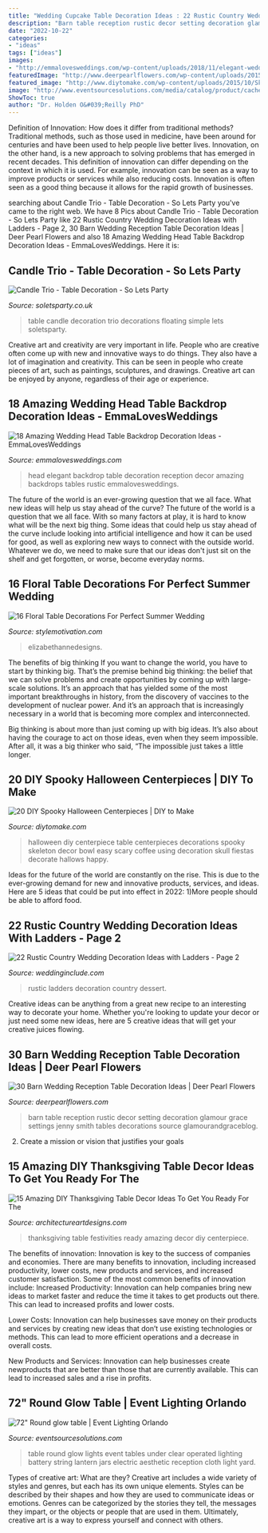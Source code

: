 ```yaml
---
title: "Wedding Cupcake Table Decoration Ideas : 22 Rustic Country Wedding Decoration Ideas With Ladders"
description: "Barn table reception rustic decor setting decoration glamour grace settings jenny smith tables decorations source glamourandgraceblog"
date: "2022-10-22"
categories:
- "ideas"
tags: ["ideas"]
images:
- "http://emmalovesweddings.com/wp-content/uploads/2018/11/elegant-wedding-head-table-backdrop-ideas-1.jpg"
featuredImage: "http://www.deerpearlflowers.com/wp-content/uploads/2015/04/vintage-barn-wedding-table-setting-ideas.jpg"
featured_image: "http://www.diytomake.com/wp-content/uploads/2015/10/Skeleton-Halloween-DIY-Centerpiece.jpg"
image: "http://www.eventsourcesolutions.com/media/catalog/product/cache/1/image/9df78eab33525d08d6e5fb8d27136e95/s/f/sf13_round_glow_table.jpg"
ShowToc: true
author: "Dr. Holden O&#039;Reilly PhD"
---
```



Definition of Innovation: How does it differ from traditional methods?
Traditional methods, such as those used in medicine, have been around for centuries and have been used to help people live better lives. Innovation, on the other hand, is a new approach to solving problems that has emerged in recent decades. This definition of innovation can differ depending on the context in which it is used. For example, innovation can be seen as a way to improve products or services while also reducing costs. Innovation is often seen as a good thing because it allows for the rapid growth of businesses.

	

		
searching about Candle Trio - Table Decoration - So Lets Party you've came to the right web. We have 8 Pics about Candle Trio - Table Decoration - So Lets Party like 22 Rustic Country Wedding Decoration Ideas with Ladders - Page 2, 30 Barn Wedding Reception Table Decoration Ideas | Deer Pearl Flowers and also 18 Amazing Wedding Head Table Backdrop Decoration Ideas - EmmaLovesWeddings. Here it is:
		
    
## Candle Trio - Table Decoration - So Lets Party

<img loading=lazy src="https://soletsparty.co.uk/wp-content/uploads/2017/08/floating-candle-trio-table-decorations-768x1024.png" onerror="this.onerror=null;this.src='https://tse1.mm.bing.net/th?id=OIP.z131GYdO34rjVq6e1QHeggHaJ4&amp;pid=15.1';" alt="Candle Trio - Table Decoration - So Lets Party">

_Source: soletsparty.co.uk_

>table candle decoration trio decorations floating simple lets soletsparty. 

	

Creative art and creativity are very important in life. People who are creative often come up with new and innovative ways to do things. They also have a lot of imagination and creativity. This can be seen in people who create pieces of art, such as paintings, sculptures, and drawings. Creative art can be enjoyed by anyone, regardless of their age or experience.

    
## 18 Amazing Wedding Head Table Backdrop Decoration Ideas - EmmaLovesWeddings

<img loading=lazy src="http://emmalovesweddings.com/wp-content/uploads/2018/11/elegant-wedding-head-table-backdrop-ideas-1.jpg" onerror="this.onerror=null;this.src='https://tse2.mm.bing.net/th?id=OIP.UQIK1PdHa-3nA3lC8-i7BgHaQE&amp;pid=15.1';" alt="18 Amazing Wedding Head Table Backdrop Decoration Ideas - EmmaLovesWeddings">

_Source: emmalovesweddings.com_

>head elegant backdrop table decoration reception decor amazing backdrops tables rustic emmalovesweddings. 

	

The future of the world is an ever-growing question that we all face. What new ideas will help us stay ahead of the curve?
The future of the world is a question that we all face. With so many factors at play, it is hard to know what will be the next big thing. Some ideas that could help us stay ahead of the curve include looking into artificial intelligence and how it can be used for good, as well as exploring new ways to connect with the outside world. Whatever we do, we need to make sure that our ideas don't just sit on the shelf and get forgotten, or worse, become everyday norms.

    
## 16 Floral Table Decorations For Perfect Summer Wedding

<img loading=lazy src="https://www.stylemotivation.com/wp-content/uploads/2015/05/1313.jpg" onerror="this.onerror=null;this.src='https://tse3.mm.bing.net/th?id=OIP.chXlnCj8daU-aP_u0xdLUAHaKH&amp;pid=15.1';" alt="16 Floral Table Decorations For Perfect Summer Wedding">

_Source: stylemotivation.com_

>elizabethannedesigns. 

	

The benefits of big thinking
If you want to change the world, you have to start by thinking big. That’s the premise behind big thinking: the belief that we can solve problems and create opportunities by coming up with large-scale solutions.
It’s an approach that has yielded some of the most important breakthroughs in history, from the discovery of vaccines to the development of nuclear power. And it’s an approach that is increasingly necessary in a world that is becoming more complex and interconnected.

Big thinking is about more than just coming up with big ideas. It’s also about having the courage to act on those ideas, even when they seem impossible. After all, it was a big thinker who said, “The impossible just takes a little longer.

    
## 20 DIY Spooky Halloween Centerpieces | DIY To Make

<img loading=lazy src="http://www.diytomake.com/wp-content/uploads/2015/10/Skeleton-Halloween-DIY-Centerpiece.jpg" onerror="this.onerror=null;this.src='https://tse3.mm.bing.net/th?id=OIP.u1SxOnNWrRpvxVSjw3GlfAHaLH&amp;pid=15.1';" alt="20 DIY Spooky Halloween Centerpieces | DIY to Make">

_Source: diytomake.com_

>halloween diy centerpiece table centerpieces decorations spooky skeleton decor bowl easy scary coffee using decoration skull fiestas decorate hallows happy. 

	

Ideas for the future of the world are constantly on the rise. This is due to the ever-growing demand for new and innovative products, services, and ideas. Here are 5 ideas that could be put into effect in 2022: 1)More people should be able to afford food. 

    
## 22 Rustic Country Wedding Decoration Ideas With Ladders - Page 2

<img loading=lazy src="https://www.weddinginclude.com/wp-content/uploads/2017/06/wedding-dessert-with-ladders.jpg" onerror="this.onerror=null;this.src='https://tse3.mm.bing.net/th?id=OIP.4R2fNlqcj2-URYSBE9zwJQHaLG&amp;pid=15.1';" alt="22 Rustic Country Wedding Decoration Ideas with Ladders - Page 2">

_Source: weddinginclude.com_

>rustic ladders decoration country dessert. 

	

Creative ideas can be anything from a great new recipe to an interesting way to decorate your home. Whether you're looking to update your decor or just need some new ideas, here are 5 creative ideas that will get your creative juices flowing.

    
## 30 Barn Wedding Reception Table Decoration Ideas | Deer Pearl Flowers

<img loading=lazy src="http://www.deerpearlflowers.com/wp-content/uploads/2015/04/vintage-barn-wedding-table-setting-ideas.jpg" onerror="this.onerror=null;this.src='https://tse4.mm.bing.net/th?id=OIP.spZNgsHAYxt5W_SGdXfTjgHaLH&amp;pid=15.1';" alt="30 Barn Wedding Reception Table Decoration Ideas | Deer Pearl Flowers">

_Source: deerpearlflowers.com_

>barn table reception rustic decor setting decoration glamour grace settings jenny smith tables decorations source glamourandgraceblog. 

	

2. Create a mission or vision that justifies your goals

    
## 15 Amazing DIY Thanksgiving Table Decor Ideas To Get You Ready For The

<img loading=lazy src="https://www.architectureartdesigns.com/wp-content/uploads/2016/11/15-Amazing-DIY-Thanksgiving-Table-Decor-Ideas-To-Get-You-Ready-For-The-Festivities-8.jpg" onerror="this.onerror=null;this.src='https://tse4.mm.bing.net/th?id=OIP.REvMr8GfPYVdYiWnBHGcFQHaLL&amp;pid=15.1';" alt="15 Amazing DIY Thanksgiving Table Decor Ideas To Get You Ready For The">

_Source: architectureartdesigns.com_

>thanksgiving table festivities ready amazing decor diy centerpiece. 

	

The benefits of innovation:
Innovation is key to the success of companies and economies. There are many benefits to innovation, including increased productivity, lower costs, new products and services, and increased customer satisfaction. Some of the most common benefits of innovation include: 
Increased Productivity: Innovation can help companies bring new ideas to market faster and reduce the time it takes to get products out there. This can lead to increased profits and lower costs. 

Lower Costs: Innovation can help businesses save money on their products and services by creating new ideas that don’t use existing technologies or methods. This can lead to more efficient operations and a decrease in overall costs. 

New Products and Services: Innovation can help businesses create newproducts that are better than those that are currently available. This can lead to increased sales and a rise in profits.

    
## 72&quot; Round Glow Table | Event Lighting Orlando

<img loading=lazy src="http://www.eventsourcesolutions.com/media/catalog/product/cache/1/image/9df78eab33525d08d6e5fb8d27136e95/s/f/sf13_round_glow_table.jpg" onerror="this.onerror=null;this.src='https://tse3.mm.bing.net/th?id=OIP.Smd8NFg1w8UzG3_NPshUaAHaJ4&amp;pid=15.1';" alt="72&quot; Round glow table | Event Lighting Orlando">

_Source: eventsourcesolutions.com_

>table round glow lights event tables under clear operated lighting battery string lantern jars electric aesthetic reception cloth light yard. 

	

Types of creative art: What are they?
Creative art includes a wide variety of styles and genres, but each has its own unique elements. Styles can be described by their shapes and how they are used to communicate ideas or emotions. Genres can be categorized by the stories they tell, the messages they impart, or the objects or people that are used in them. Ultimately, creative art is a way to express yourself and connect with others.

